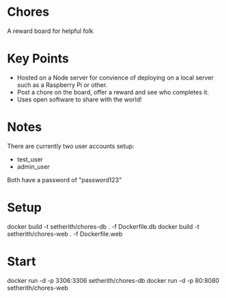 # Chores
A reward board for helpful folk

# Key Points
- Hosted on a Node server for convience of deploying on a local server such as a Raspberry Pi or other.
- Post a chore on the board, offer a reward and see who completes it.
- Uses open software to share with the world!

# Notes
There are currently two user accounts setup:

* test_user
* admin_user

Both have a password of "password123"

# Setup
docker build -t setherith/chores-db . -f Dockerfile.db
docker build -t setherith/chores-web . -f Dockerfile.web

# Start
docker run -d -p 3306:3306 setherith/chores-db
docker run -d -p 80:8080 setherith/chores-web